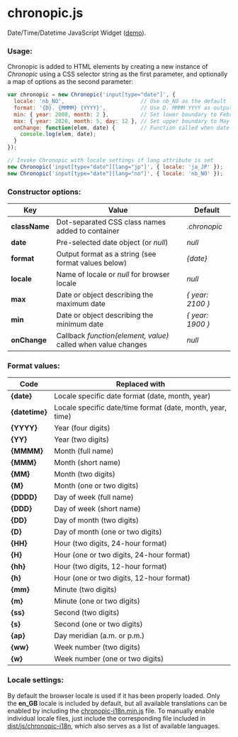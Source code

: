 # chronopic.js
Date/Time/Datetime JavaScript Widget ([demo](http://npolar.github.io/chronopic.js/demo/)).

### Usage:
Chronopic is added to HTML elements by creating a new instance of *Chronopic* using a CSS selector string as the first parameter, and optionally a map of options as the second parameter:

```javascript
var chronopic = new Chronopic('input[type="date"]', {
  locale: 'nb_NO',                        // Use nb_NO as the default locale
  format: '{D}. {MMMM} {YYYY}',           // Use D. MMMM YYYY as output format
  min: { year: 2000, month: 2 },          // Set lower boundary to February 2000
  max: { year: 2020, month: 5, day: 12 }, // Set upper boundary to May 12. 2020
  onChange: function(elem, date) {        // Function called when date is changed
    console.log(elem, date);
  }
});

// Invoke Chronopic with locale settings if lang attribute is set
new Chronopic('input[type="date"][lang="jp"]', { locale: 'ja_JP' });
new Chronopic('input[type="date"][lang="no"]', { locale: 'nb_NO' });
```

### Constructor options:
Key           | Value                                                         | Default
--------------|---------------------------------------------------------------|--------------
**className** | Dot-separated CSS class names added to container              | *.chronopic*
**date**      | Pre-selected date object (or *null*)                          | *null*
**format**    | Output format as a string (see format values below)           | *{date}*
**locale**    | Name of locale or *null* for browser locale                   | *null*
**max**       | Date or object describing the maximum date                    | *{ year: 2100 }*
**min**       | Date or object describing the minimum date                    | *{ year: 1900 }*
**onChange**  | Callback *function(element, value)* called when value changes | *null*

### Format values:
Code            | Replaced with
----------------|--------------
**{date}**      | Locale specific date format (date, month, year)
**{datetime}**  | Locale specific date/time format (date, month, year, time)
**{YYYY}**      | Year (four digits)
**{YY}**        | Year (two digits)
**{MMMM}**      | Month (full name)
**{MMM}**       | Month (short name)
**{MM}**        | Month (two digits)
**{M}**         | Month (one or two digits)
**{DDDD}**      | Day of week (full name)
**{DDD}**       | Day of week (short name)
**{DD}**        | Day of month (two digits)
**{D}**         | Day of month (one or two digits)
**{HH}**        | Hour (two digits, 24-hour format)
**{H}**         | Hour (one or two digits, 24-hour format)
**{hh}**        | Hour (two digits, 12-hour format)
**{h}**         | Hour (one or two digits, 12-hour format)
**{mm}**        | Minute (two digits)
**{m}**         | Minute (one or two digits)
**{ss}**        | Second (two digits)
**{s}**         | Second (one or two digits)
**{ap}**        | Day meridian (a.m. or p.m.)
**{ww}**        | Week number (two digits)
**{w}**         | Week number (one or two digits)

### Locale settings:
By default the browser locale is used if it has been properly loaded. Only the **en_GB** locale is included by default, but all available translations can be enabled by including the [chronopic-i18n.min.js](https://github.com/npolar/chronopic.js/tree/master/dist/js/chronopic-i18n.min.js) file. To manually enable individual locale files, just include the corresponding file included in [dist/js/chronopic-i18n](https://github.com/npolar/chronopic.js/tree/master/dist/js/chronopic-i18n), which also serves as a list of available languages.
